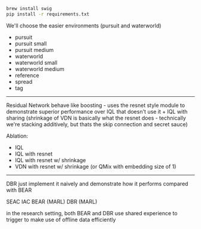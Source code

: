 
```sh
brew install swig
pip install -r requirements.txt
```

We'll choose the easier environments (pursuit and waterworld)

- pursuit
- pursuit small
- pursuit medium
- waterworld
- waterworld small
- waterworld medium
- reference
- spread
- tag

---

Residual Network behave like boosting - uses the resnet style module to demonstrate superior performance over IQL that doesn't use it + IQL with sharing (shrinkage of VDN is basically what the resnet does - technically we're stacking additively, but thats the skip connection and secret sauce)

Ablation:

* IQL
* IQL with resnet
* IQL with resnet w/ shrinkage
* VDN with resnet w/ shrinkage (or QMix with embedding size of 1)

---

DBR just implement it naively and demonstrate how it performs compared with BEAR

SEAC
IAC
BEAR (MARL)
DBR (MARL)

in the research setting, both BEAR and DBR use shared experience to trigger to make use of offline data efficiently